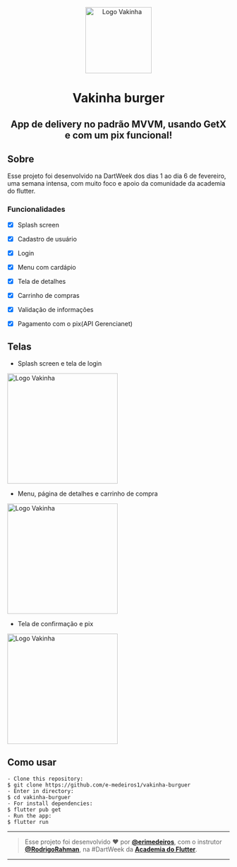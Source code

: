 <p align="center">
      <img src="https://user-images.githubusercontent.com/73318684/152661699-68daa951-7295-4806-bff9-0fe5caa0853b.png" width="150" alt="Logo Vakinha"/>
</p>
<h1 align="center"> Vakinha burger </h1>  

<h2 align="center"> App de delivery no padrão MVVM, usando GetX e com um pix funcional! </h2>  
<h2> Sobre </h2>
<p >
  Esse projeto foi desenvolvido na DartWeek dos dias 1 ao dia 6 de fevereiro, uma semana intensa, com muito foco e apoio da comunidade da academia do flutter.
</p>  

### Funcionalidades

- [x] Splash screen
- [x] Cadastro de usuário
- [x] Login
- [x] Menu com cardápio
- [x] Tela de detalhes
- [x] Carrinho de compras
- [x] Validação de informações
- [x] Pagamento com o pix(API Gerencianet)  


<h2> Telas </h2>  

- Splash screen e tela de login  


<p>
      <img src="https://user-images.githubusercontent.com/73318684/152662300-35678ba2-42c8-444e-88ee-d1079a461790.gif" width="250" alt="Logo Vakinha"/>
</p>  

- Menu, página de detalhes e carrinho de compra 

<p>
      <img src="https://user-images.githubusercontent.com/73318684/152663819-8c3a81e4-b346-4bda-888a-8a0ef2f4a8e1.gif" width="250" alt="Logo Vakinha"/>
</p>

- Tela de confirmação e pix

<p>
      <img src="https://user-images.githubusercontent.com/73318684/152663968-145cbc9c-2d95-44fd-86ba-a4404ff3f5cc.gif" width="250" alt="Logo Vakinha"/>
</p>  

<h2> Como usar </h2>

   ```
   - Clone this repository:
   $ git clone https://github.com/e-medeiros1/vakinha-burguer 
   - Enter in directory:
   $ cd vakinha-burguer
   - For install dependencies:
   $ flutter pub get
   - Run the app: 
   $ flutter run
   ```

   ---  
   
   >Esse projeto foi desenvolvido ❤️ por **[@erimedeiros](https://www.linkedin.com/in/erimedeiros/)**, com o instrutor **[@RodrigoRahman](https://www.linkedin.com/in/rodrigo-rahman/)**, na #DartWeek da **[Academia do Flutter](http://academiadoflutter.com.br)**.<br> 

   ---
  
